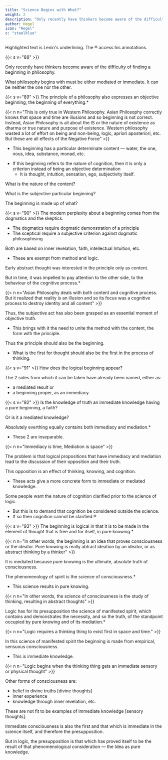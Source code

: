```yaml
---
title: "Science Begins with What?"
weight: 2
description: "Only recently have thinkers become aware of the difficulty of finding a beginning in philosophy"
author: Hegel
icon: "Hegel"
c: "steelblue"
---
```



Highlighted text is Lenin's underlining. The ® access his annotations.


{{< s v="88" >}}

Only recently have thinkers become aware of the difficulty of finding a beginning in philosophy. 

What philosophy begins with must be either mediated or immediate. It can be neither the one nor the other.


{{< s v="89" >}}  The principle of a philosophy also expresses an objective beginning, the beginning of everything.*

{{< n n="This is only true in Western Philosophy. Asian Philosophy correctly knows that space and time are illusions and so beginning is not correct. Instead, Asian Philosophy is all about the IS or the nature of existence as dharma or true nature and purpose of existence. Western philosophy wasted a lot of effort on being and non-being, logic, apriori aposteriori, etc. But these are all effects of the Negative Force" >}}


- This beginning has a particular determinate content — water, the one, nous, idea, substance, monad, etc. 
<!-- The principle is a  -->
- If this beginning refers to the nature of cognition, then it is only a criterion instead of being an objective determination
  - It is thought, intuition, sensation, ego, subjectivity itself.

What is the nature of the content?

What is the subjective particular beginning?

 <!-- remains unconsidered. It is a matter of indifference. This leads to the question: With what should  -->

The beginning is made up of what? 

<!-- , and so too the need to find an answer to the question,  remains of no importance in face of the need for a principle in which alone the interest of the matter in hand seems to lie, the interest as to what is the truth, the absolute ground. -->


{{< s v="90" >}} The modern perplexity about a beginning comes from the dogmatics and the skeptics.
- The dogmatics require dogmatic demonstration of a principle
- The sceptical require a subjective criterion against dogmatic philosophising

<!-- , are not yet aware, and which is completely denied by those who begin, like a shot from a pistol,  -->

Both are based on inner revelation, faith, intellectual Intuition, etc.
- These are exempt from method and logic. 

Early abstract thought was interested in the principle only as content.

But in time, it was impelled to pay attention to the other side, to the behaviour of the cognitive process.*

{{< n n="Asian Philosophy deals with both content and cognitive process. But it realized that reality is an illusion and so its focus was a cognitive process to destroy identity and all content" >}}


Thus, the subjective act has also been grasped as an essential moment of objective truth.
- This brings with it the need to unite the method with the content, the form with the principle. 

Thus the principle should also be the beginning.
- What is the first for thought should also be the first in the process of thinking.


{{< s v="91" >}} How does the logical beginning appear?

The 2 sides from which it can be taken have already been named, either as:
- a mediated result or
- a beginning proper, as an immediacy.


{{< s v="92" >}} Is the knowledge of truth an immediate knowledge having a pure beginning, a faith? 

Or is it a mediated knowledge?

<!-- This is not the place to deal with the question apparently so important in present-day thought, whether  -->

<!-- In so far as this can be dealt with preliminarily it has been done elsewhere.  -->

<!-- Here we need only quote from it this,  -->

<!-- There is nothing in heaven or in nature or in mind or anywhere else which does not  determinations reveal themselves to be-->

Absolutely everthing equally contains both immediacy and mediation.*
- These 2 are inseparable.

{{< n n="Immediacy is time, Mediation is space" >}}

 <!-- and the opposition between them to be a nullity.  -->

The problem is that logical propositions that have immediacy and mediation lead to the discussion of their opposition and their truth.

<!-- But as regards the philosophical discussion of this, it is to be found in every  -->
 <!-- in which occur the determinations of  and consequently also the  -->

This opposition is an effect of thinking, knowing, and cognition.
- These acts give a more concrete form to immediate or mediated knowledge.

<!-- it is the nature of cognition as such which is considered within the science of logic, while the more concrete form of cognition falls to be considered in the philosophy of spirit.  -->

Some people want the nature of cognition clarified prior to the science of logic.
- But this is to demand that cognition be considered outside the science.
- If so then cognition cannot be clarified.®

<!-- outside the science this cannot be accomplished, at least not in a scientific manner and such a manner is alone here in place.  -->


{{< s v="93" >}} The beginning is logical in that it is to be made in the element of thought that is free and for itself, in pure knowing.* 

{{< n n="In other words, the beginning is an idea that proves consciousness or the ideator. Pure knowing is really abtract ideation by an ideator, or as abstract thinking by a thinker" >}}


It is mediated because pure knowing is the ultimate, absolute truth of consciousness.

The phenomenology of spirit is the science of consciousness.*
- This science results in pure knowing.

{{< n n="In other words, the science of consciousness is the study of thinking, resulting in abstract thoughts" >}}

 <!-- the exposition of it, and that consciousness has for result the Notion of science, i.e.  -->

Logic has for its presupposition the science of manifested spirit, which contains and demonstrates the necessity, and so the truth, of the standpoint occupied by pure knowing and of its mediation.*

{{< n n="Logic requires a thinking thing to exist first in space and time." >}}

In this science of manifested spirit the beginning is made from empirical, sensuous consciousness.
- This is immediate knowledge.

{{< n n="Logic begins when the thinking thing gets an immediate sensory or physical thought" >}}

 <!-- in that work there is discussed the significance of this immediate knowledge.  -->

Other forms of consciousness are:
- belief in divine truths [divine thoughts]
- inner experience
- knowledge through inner revelation, etc.

These are not fit to be examples of immediate knowledge [sensory thoughts]. 

Immediate consciousness is also the first and that which is immediate in the science itself, and therefore the presupposition. 

But in logic, the presupposition is that which has proved itself to be the result of that phenomenological consideration — the Idea as pure knowledge.
